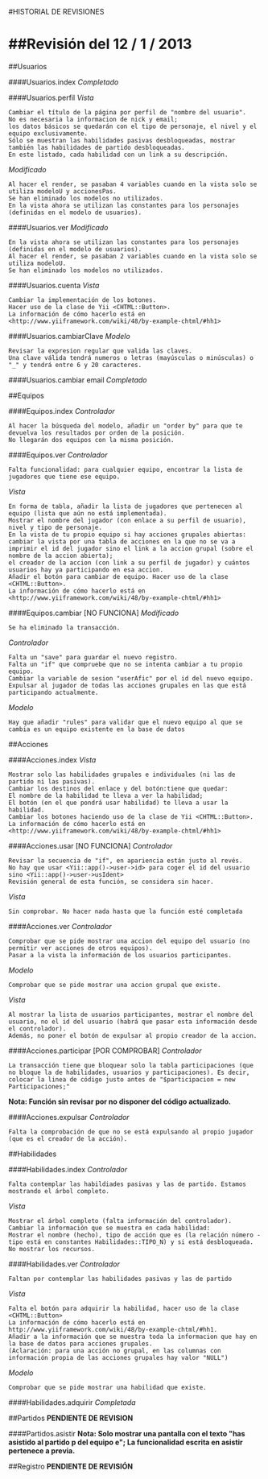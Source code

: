 #HISTORIAL DE REVISIONES

##Revisión del 12 / 1 / 2013
============================


##Usuarios

####Usuarios.index 
*Completado*	

####Usuarios.perfil
*Vista*    
```
Cambiar el título de la página por perfil de "nombre del usuario".
No es necesaria la informacion de nick y email;
los datos básicos se quedarán con el tipo de personaje, el nivel y el equipo exclusivamente.
Sólo se muestran las habilidades pasivas desbloqueadas, mostrar también las habilidades de partido desbloqueadas.
En este listado, cada habilidad con un link a su descripción.
```

*Modificado*
```
Al hacer el render, se pasaban 4 variables cuando en la vista solo se utiliza modeloU y accionesPas.
Se han eliminado los modelos no utilizados.
En la vista ahora se utilizan las constantes para los personajes (definidas en el modelo de usuarios).
```

####Usuarios.ver
*Modificado*
```
En la vista ahora se utilizan las constantes para los personajes (definidas en el modelo de usuarios).
Al hacer el render, se pasaban 2 variables cuando en la vista solo se utiliza modeloU.
Se han eliminado los modelos no utilizados.
```

####Usuarios.cuenta
*Vista*
```
Cambiar la implementación de los botones.
Hacer uso de la clase de Yii <CHTML::Button>.
La información de cómo hacerlo está en <http://www.yiiframework.com/wiki/48/by-example-chtml/#hh1> 
```

####Usuarios.cambiarClave
*Modelo*
```
Revisar la expresion regular que valida las claves.
Una clave válida tendrá numeros o letras (mayúsculas o minúsculas) o "_" y tendrá entre 6 y 20 caracteres.
```

####Usuarios.cambiar email 
*Completado*


##Equipos

####Equipos.index
*Controlador*
```
Al hacer la búsqueda del modelo, añadir un "order by" para que te devuelva los resultados por orden de la posición.
No llegarán dos equipos con la misma posición.
```

####Equipos.ver 
*Controlador*
```
Falta funcionalidad: para cualquier equipo, encontrar la lista de jugadores que tiene ese equipo.
```

*Vista*
```
En forma de tabla, añadir la lista de jugadores que pertenecen al equipo (lista que aún no está implementada).
Mostrar el nombre del jugador (con enlace a su perfil de usuario), nivel y tipo de personaje.
En la vista de tu propio equipo si hay acciones grupales abiertas:
cambiar la vista por una tabla de acciones en la que no se va a imprimir el id del jugador sino el link a la accion grupal (sobre el nombre de la accion abierta);
el creador de la accion (con link a su perfil de jugador) y cuántos usuarios hay ya participando en esa accion.
Añadir el botón para cambiar de equipo. Hacer uso de la clase <CHTML::Button>.
La información de cómo hacerlo está en <http://www.yiiframework.com/wiki/48/by-example-chtml/#hh1> 
```

####Equipos.cambiar [NO FUNCIONA]
*Modificado*
```
Se ha eliminado la transacción. 
```

*Controlador*
```
Falta un "save" para guardar el nuevo registro.
Falta un "if" que compruebe que no se intenta cambiar a tu propio equipo. 
Cambiar la variable de sesion "userAfic" por el id del nuevo equipo.
Expulsar al jugador de todas las acciones grupales en las que está participando actualmente.
```

*Modelo*
```
Hay que añadir "rules" para validar que el nuevo equipo al que se cambia es un equipo existente en la base de datos
```


##Acciones

####Acciones.index
*Vista*
```
Mostrar solo las habilidades grupales e individuales (ni las de partido ni las pasivas).
Cambiar los destinos del enlace y del botón:tiene que quedar:
El nombre de la habilidad te lleva a ver la habilidad;
El botón (en el que pondrá usar habilidad) te lleva a usar la habilidad.
Cambiar los botones haciendo uso de la clase de Yii <CHTML::Button>.
La información de cómo hacerlo está en <http://www.yiiframework.com/wiki/48/by-example-chtml/#hh1>
```

####Acciones.usar [NO FUNCIONA]
*Controlador*
```
Revisar la secuencia de "if", en apariencia están justo al revés.
No hay que usar <Yii::app()->user->id> para coger el id del usuario sino <Yii::app()->user->usIdent>
Revisión general de esta función, se considera sin hacer.
```

*Vista*
```
Sin comprobar. No hacer nada hasta que la función esté completada
```

####Acciones.ver
*Controlador*
```
Comprobar que se pide mostrar una accion del equipo del usuario (no permitir ver acciones de otros equipos).
Pasar a la vista la información de los usuarios participantes. 
```

*Modelo*
```
Comprobar que se pide mostrar una accion grupal que existe. 
```

*Vista*
```
Al mostrar la lista de usuarios participantes, mostrar el nombre del usuario, no el id del usuario (habrá que pasar esta información desde el controlador).
Además, no poner el botón de expulsar al propio creador de la accion.
```

####Acciones.participar [POR COMPROBAR]
*Controlador*
```
La transacción tiene que bloquear solo la tabla participaciones (que  no bloque la de habilidades, usuarios y participaciones). Es decir, colocar la linea de código justo antes de "$participacion = new Participaciones;"
```

**Nota: Función sin revisar por no disponer del código actualizado.**

####Acciones.expulsar
*Controlador*
```
Falta la comprobación de que no se está expulsando al propio jugador (que es el creador de la acción).
```


##Habilidades

####Habilidades.index 
*Controlador*
```
Falta contemplar las habildiades pasivas y las de partido. Estamos mostrando el árbol completo. 
```

*Vista*
```
Mostrar el árbol completo (falta información del controlador).
Cambiar la información que se muestra en cada habilidad:
Mostrar el nombre (hecho), tipo de acción que es (la relación número - tipo está en constantes Habilidades::TIPO_N) y si está desbloqueada.
No mostrar los recursos.
```

####Habilidades.ver
*Controlador*
```
Faltan por contemplar las habilidades pasivas y las de partido
```

*Vista*
```
Falta el botón para adquirir la habilidad, hacer uso de la clase <CHTML::Button>
La información de cómo hacerlo está en http://www.yiiframework.com/wiki/48/by-example-chtml/#hh1.
Añadir a la información que se muestra toda la informacion que hay en la base de datos para acciones grupales.
(Aclaración: para una acción no grupal, en las columnas con información propia de las acciones grupales hay valor "NULL")
```

*Modelo*
```
Comprobar que se pide mostrar una habilidad que existe.
```

####Habilidades.adquirir
*Completada*


##Partidos
**PENDIENTE DE REVISION**

####Partidos.asistir
**Nota: Solo mostrar una pantalla con el texto "has asistido al partido p del equipo e"; La funcionalidad escrita en asistir pertenece a previa.**


##Registro 
**PENDIENTE DE REVISIÓN**
